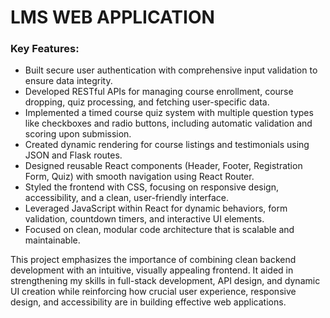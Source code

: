 # LMS WEB APPLICATION  
### Key Features:
- Built secure user authentication with comprehensive input validation to ensure data integrity.
- Developed RESTful APIs for managing course enrollment, course dropping, quiz processing, and fetching user-specific data.
- Implemented a timed course quiz system with multiple question types like checkboxes and radio buttons, including automatic validation and scoring upon submission.
- Created dynamic rendering for course listings and testimonials using JSON and Flask routes.
- Designed reusable React components (Header, Footer, Registration Form, Quiz) with smooth navigation using React Router.
- Styled the frontend with CSS, focusing on responsive design, accessibility, and a clean, user-friendly interface.
- Leveraged JavaScript within React for dynamic behaviors, form validation, countdown timers, and interactive UI elements.
- Focused on clean, modular code architecture that is scalable and maintainable.

This project emphasizes the importance of combining clean backend development with an intuitive, visually appealing frontend. It aided in strengthening my skills in full-stack development, API design, and dynamic UI creation while reinforcing how crucial user experience, responsive design, and accessibility are in building effective web applications.
